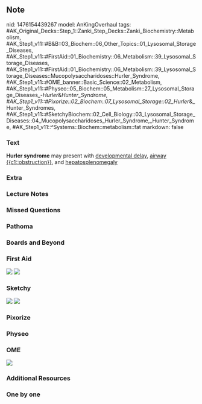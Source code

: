 ## Note
nid: 1476154439267
model: AnKingOverhaul
tags: #AK_Original_Decks::Step_1::Zanki_Step_Decks::Zanki_Biochemistry::Metabolism, #AK_Step1_v11::#B&B::03_Biochem::06_Other_Topics::01_Lysosomal_Storage_Diseases, #AK_Step1_v11::#FirstAid::01_Biochemistry::06_Metabolism::39_Lysosomal_Storage_Diseases, #AK_Step1_v11::#FirstAid::01_Biochemistry::06_Metabolism::39_Lysosomal_Storage_Diseases::Mucopolysaccharidoses::Hurler_Syndrome, #AK_Step1_v11::#OME_banner::Basic_Science::02_Metabolism, #AK_Step1_v11::#Physeo::05_Biochem::05_Metabolism::27_Lysosomal_Storage_Diseases_-_Hurler_&_Hunter_Syndrome, #AK_Step1_v11::#Pixorize::02_Biochem::07_Lysosomal_Storage::02_Hurler_&_Hunter_Syndromes, #AK_Step1_v11::#SketchyBiochem::02_Cell_Biology::03_Lysosomal_Storage_Diseases::04_Mucopolysaccharidoses_Hurler_Syndrome,_Hunter_Syndrome, #AK_Step1_v11::^Systems::Biochem::metabolism::fat
markdown: false

### Text
<div>
  <b>Hurler syndrome</b> may present with <u>developmental
  delay</u>, <u>airway {{c1::obstruction}}</u>, and
  <u>hepatosplenomegaly</u>
</div>

### Extra


### Lecture Notes


### Missed Questions


### Pathoma


### Boards and Beyond


### First Aid
<img src="tmpmuEIaa.png"> <img src="tmphBg0hb.png">

### Sketchy
<img src=
"Mucopolysaccharidoses-%20Hunter%20Syndrome,%20Hunter%20Syndrome.png">
<img src="Screen%20Shot%202022-01-30%20at%2010.58.57%20AM.png">

### Pixorize


### Physeo


### OME
<div class="ome-widget">
  <a href=
  "https://onlinemeded.org/spa/metabolism?ref=anki"><img src=
  "_OME_AnkiFlashcards_Topic_6.png"></a>
</div>

### Additional Resources


### One by one

